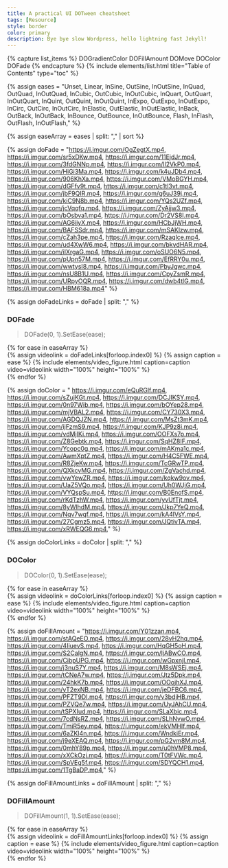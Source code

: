```yaml
---
title: A practical UI DOTween cheatsheet
tags: [Resource]
style: border
color: primary  
description: Bye bye slow Wordpress, hello lightning fast Jekyll!
---
```


{% capture list_items %}
DOGradientColor
DOFillAmount
DOMove
DOColor
DOFade
{% endcapture %}
{% include elements/list.html title="Table of Contents" type="toc" %}

{% assign eases = "Unset,
        Linear,
        InSine,
        OutSine,
        InOutSine,
        InQuad,
        OutQuad,
        InOutQuad,
        InCubic,
        OutCubic,
        InOutCubic,
        InQuart,
        OutQuart,
        InOutQuart,
        InQuint,
        OutQuint,
        InOutQuint,
        InExpo,
        OutExpo,
        InOutExpo,
        InCirc,
        OutCirc,
        InOutCirc,
        InElastic,
        OutElastic,
        InOutElastic,
        InBack,
        OutBack,
        InOutBack,
        InBounce,
        OutBounce,
        InOutBounce,
        Flash,
        InFlash,
        OutFlash,
        InOutFlash," %}

{% assign easeArray = eases | split: "," | sort %}

{% assign doFade = "https://i.imgur.com/OgZegtX.mp4,
https://i.imgur.com/sr5xDKw.mp4,
https://i.imgur.com/11EjdJr.mp4,
https://i.imgur.com/3fdGNNp.mp4,
https://i.imgur.com/lI2VkP0.mp4,
https://i.imgur.com/HiGi3Ma.mp4,
https://i.imgur.com/k4uJDb4.mp4,
https://i.imgur.com/906KhXa.mp4,
https://i.imgur.com/VMoBGYH.mp4,
https://i.imgur.com/dGFfv9t.mp4,
https://i.imgur.com/c1tl3vt.mp4,
https://i.imgur.com/jbF9QIR.mp4,
https://i.imgur.com/g6uJ39j.mp4,
https://i.imgur.com/kiC9N8b.mp4,
https://i.imgur.com/YQs2UZf.mp4,
https://i.imgur.com/jcVqqfq.mp4,
https://i.imgur.com/ZyAjjw3.mp4,
https://i.imgur.com/bOsbva1.mp4,
https://i.imgur.com/Dr2VS8I.mp4,
https://i.imgur.com/AG6iiyX.mp4,
https://i.imgur.com/HCbJjWH.mp4,
https://i.imgur.com/BAFSSdr.mp4,
https://i.imgur.com/mSAKlzw.mp4,
https://i.imgur.com/cZah3pe.mp4,
https://i.imgur.com/Rzaqlce.mp4,
https://i.imgur.com/ud4XwW6.mp4,
https://i.imgur.com/bkvdHAR.mp4,
https://i.imgur.com/iIXrgaG.mp4,
https://i.imgur.com/oSUO6N5.mp4,
https://i.imgur.com/pUpn57M.mp4,
https://i.imgur.com/EfRRY0u.mp4,
https://i.imgur.com/wwtysI8.mp4,
https://i.imgur.com/PbyJgwc.mp4,
https://i.imgur.com/nsU8B1U.mp4,
https://i.imgur.com/CpyZsmR.mp4,
https://i.imgur.com/URpyOQR.mp4,
https://i.imgur.com/dwb4tlG.mp4,
https://i.imgur.com/HBM618a.mp4" %}

{% assign doFadeLinks = doFade | split: "," %}

### DOFade
> DOFade(0, 1).SetEase(ease);

<div class="row">
{% for ease in easeArray %}
    <div class="col-sm-2">
    {% assign videolink = doFadeLinks[forloop.index0] %}
    {% assign caption = ease %}
    {% include elements/video_figure.html caption=caption video=videolink width="100%" height="100%"   %}
    </div>
{% endfor %}
</div> 

{% assign doColor = "
https://i.imgur.com/eQuRGlf.mp4,
https://i.imgur.com/sZujKGt.mp4,
https://i.imgur.com/DCJIKSY.mp4,
https://i.imgur.com/0n97Wib.mp4,
https://i.imgur.com/bOYep28.mp4,
https://i.imgur.com/mjVBAL2.mp4,
https://i.imgur.com/CY730X3.mp4,
https://i.imgur.com/AGDQJZN.mp4,
https://i.imgur.com/MsZt3mK.mp4,
https://i.imgur.com/ijFzmS9.mp4,
https://i.imgur.com/KJP9z8i.mp4,
https://i.imgur.com/vdMjIKi.mp4,
https://i.imgur.com/OOFXs7p.mp4,
https://i.imgur.com/Z8Gebtk.mp4,
https://i.imgur.com/SqHZ8IF.mp4,
https://i.imgur.com/Ycopc0g.mp4,
https://i.imgur.com/mAKma1c.mp4,
https://i.imgur.com/AwmXptZ.mp4,
https://i.imgur.com/H4C5FWE.mp4,
https://i.imgur.com/R8ZjeKw.mp4,
https://i.imgur.com/TcGRwTP.mp4,
https://i.imgur.com/QXkcvMG.mp4,
https://i.imgur.com/ZgVachd.mp4,
https://i.imgur.com/vwYewZR.mp4,
https://i.imgur.com/kqkw9ov.mp4,
https://i.imgur.com/UaZ5VQo.mp4,
https://i.imgur.com/Uh0WJjG.mp4,
https://i.imgur.com/VYQspSu.mp4,
https://i.imgur.com/B0EnofS.mp4,
https://i.imgur.com/rKdTzhW.mp4,
https://i.imgur.com/yvUfTjt.mp4,
https://i.imgur.com/8yWlhdM.mp4,
https://i.imgur.com/Jkp7YeQ.mp4,
https://i.imgur.com/Nqv7wqf.mp4,
https://i.imgur.com/kA4lVsY.mp4,
https://i.imgur.com/27Cgmz5.mp4,
https://i.imgur.com/JQtivTA.mp4,
https://i.imgur.com/xRWEQG6.mp4," %}


{% assign doColorLinks = doColor | split: "," %}

### DOColor
> DOColor(0, 1).SetEase(ease);

<div class="row">
{% for ease in easeArray %}
    <div class="col-sm-2">
    {% assign videolink = doColorLinks[forloop.index0] %}
    {% assign caption = ease %}
    {% include elements/video_figure.html caption=caption video=videolink width="100%" height="100%"   %}
    </div>
{% endfor %}
</div> 


{% assign doFillAmount = "https://i.imgur.com/Y01zzan.mp4,
https://i.imgur.com/stAQeEO.mp4,
https://i.imgur.com/28vH2hq.mp4,
https://i.imgur.com/4IiuevS.mp4,
https://i.imgur.com/HqGH5oH.mp4,
https://i.imgur.com/S2CalgN.mp4,
https://i.imgur.com/ljABwCO.mp4,
https://i.imgur.com/CibpUPG.mp4,
https://i.imgur.com/wGpxnjl.mp4,
https://i.imgur.com/j3nuS7Y.mp4,
https://i.imgur.com/M8sWSEj.mp4,
https://i.imgur.com/tCNeA7w.mp4,
https://i.imgur.com/Jtz5Dpk.mp4,
https://i.imgur.com/24hkK7b.mp4,
https://i.imgur.com/OOojhXJ.mp4,
https://i.imgur.com/yT2exNB.mp4,
https://i.imgur.com/jeDFBC6.mp4,
https://i.imgur.com/PFZT9DI.mp4,
https://i.imgur.com/v3bdjHB.mp4,
https://i.imgur.com/PZVQe7w.mp4,
https://i.imgur.com/UyJAhCU.mp4,
https://i.imgur.com/tSPXIud.mp4,
https://i.imgur.com/SLaXbic.mp4,
https://i.imgur.com/7cdNsRZ.mp4,
https://i.imgur.com/SLhNvwO.mp4,
https://i.imgur.com/TmiR5ey.mp4,
https://i.imgur.com/ekVMHlf.mp4,
https://i.imgur.com/6aZKI4n.mp4,
https://i.imgur.com/WndkiEr.mp4,
https://i.imgur.com/j9eXEAQ.mp4,
https://i.imgur.com/pG2vm8M.mp4,
https://i.imgur.com/0mhY89p.mp4,
https://i.imgur.com/u0hVMP8.mp4,
https://i.imgur.com/xXCkOzj.mp4,
https://i.imgur.com/T0tFVWc.mp4,
https://i.imgur.com/SpVEg5f.mp4,
https://i.imgur.com/SDYQCH1.mp4,
https://i.imgur.com/1TgBaDP.mp4," %}


{% assign doFillAmountLinks = doFillAmount | split: "," %}

### DOFillAmount
> DOFillAmount(1, 1).SetEase(ease);

<div class="row">
{% for ease in easeArray %}
    <div class="col-sm-2">
    {% assign videolink = doFillAmountLinks[forloop.index0] %}
    {% assign caption = ease %}
    {% include elements/video_figure.html caption=caption video=videolink width="100%" height="100%"   %}
    </div>
{% endfor %}
</div> 
